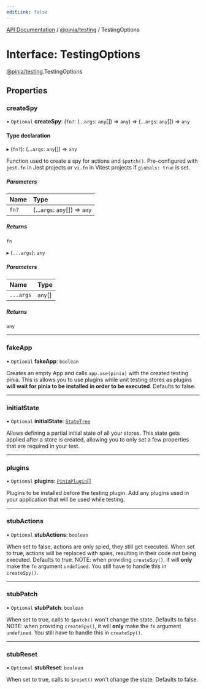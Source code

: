 ```yaml
---
editLink: false
---
```


[API Documentation](../index.md) / [@pinia/testing](../modules/pinia_testing.md) / TestingOptions

# Interface: TestingOptions

[@pinia/testing](../modules/pinia_testing.md).TestingOptions

## Properties

### createSpy

• `Optional` **createSpy**: (`fn?`: (...`args`: `any`[]) => `any`) => (...`args`: `any`[]) => `any`

#### Type declaration

▸ (`fn?`): (...`args`: `any`[]) => `any`

Function used to create a spy for actions and `$patch()`. Pre-configured
with `jest.fn` in Jest projects or `vi.fn` in Vitest projects if
`globals: true` is set.

##### Parameters

| Name | Type |
| :------ | :------ |
| `fn?` | (...`args`: `any`[]) => `any` |

##### Returns

`fn`

▸ (`...args`): `any`

##### Parameters

| Name | Type |
| :------ | :------ |
| `...args` | `any`[] |

##### Returns

`any`

___

### fakeApp

• `Optional` **fakeApp**: `boolean`

Creates an empty App and calls `app.use(pinia)` with the created testing
pinia. This is allows you to use plugins while unit testing stores as
plugins **will wait for pinia to be installed in order to be executed**.
Defaults to false.

___

### initialState

• `Optional` **initialState**: [`StateTree`](../modules/pinia.md#statetree)

Allows defining a partial initial state of all your stores. This state gets applied after a store is created,
allowing you to only set a few properties that are required in your test.

___

### plugins

• `Optional` **plugins**: [`PiniaPlugin`](pinia.PiniaPlugin.md)[]

Plugins to be installed before the testing plugin. Add any plugins used in
your application that will be used while testing.

___

### stubActions

• `Optional` **stubActions**: `boolean`

When set to false, actions are only spied, they still get executed. When
set to true, actions will be replaced with spies, resulting in their code
not being executed. Defaults to true. NOTE: when providing `createSpy()`,
it will **only** make the `fn` argument `undefined`. You still have to
handle this in `createSpy()`.

___

### stubPatch

• `Optional` **stubPatch**: `boolean`

When set to true, calls to `$patch()` won't change the state. Defaults to
false. NOTE: when providing `createSpy()`, it will **only** make the `fn`
argument `undefined`. You still have to handle this in `createSpy()`.

___

### stubReset

• `Optional` **stubReset**: `boolean`

When set to true, calls to `$reset()` won't change the state. Defaults to
false.
